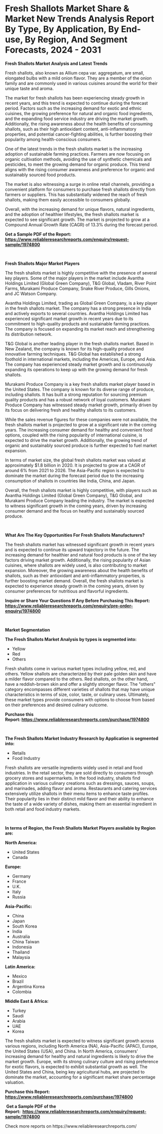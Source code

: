 <p><h1>Fresh Shallots Market Share & Market New Trends Analysis Report By Type, By Application, By End-use, By Region, And Segment Forecasts, 2024 - 2031</h1></p><p><strong>Fresh Shallots Market Analysis and Latest Trends</strong></p>
<p><p>Fresh shallots, also known as Allium cepa var. aggregatum, are small, elongated bulbs with a mild onion flavor. They are a member of the onion family and are commonly used in various cuisines around the world for their unique taste and aroma.</p><p>The market for fresh shallots has been experiencing steady growth in recent years, and this trend is expected to continue during the forecast period. Factors such as the increasing demand for exotic and ethnic cuisines, the growing preference for natural and organic food ingredients, and the expanding food service industry are driving the market growth. Additionally, the rising awareness about the health benefits of consuming shallots, such as their high antioxidant content, anti-inflammatory properties, and potential cancer-fighting abilities, is further boosting their popularity among health-conscious consumers.</p><p>One of the latest trends in the fresh shallots market is the increasing adoption of sustainable farming practices. Farmers are now focusing on organic cultivation methods, avoiding the use of synthetic chemicals and pesticides, to meet the growing demand for organic produce. This trend aligns with the rising consumer awareness and preference for organic and sustainably sourced food products.</p><p>The market is also witnessing a surge in online retail channels, providing a convenient platform for consumers to purchase fresh shallots directly from farmers or suppliers. This has substantially widened the reach of fresh shallots, making them easily accessible to consumers globally.</p><p>Overall, with the increasing demand for unique flavors, natural ingredients, and the adoption of healthier lifestyles, the fresh shallots market is expected to see significant growth. The market is projected to grow at a Compound Annual Growth Rate (CAGR) of 13.3% during the forecast period.</p></p>
<p><strong>Get a Sample PDF of the Report:&nbsp; <a href="https://www.reliableresearchreports.com/enquiry/request-sample/1974800">https://www.reliableresearchreports.com/enquiry/request-sample/1974800</a></strong></p>
<p>&nbsp;</p>
<p><strong>Fresh Shallots Major Market Players</strong></p>
<p><p>The fresh shallots market is highly competitive with the presence of several key players. Some of the major players in the market include Avantha Holdings Limited (Global Green Company), T&G Global, Vladam, River Point Farms, Murakami Produce Company, Snake River Produce, Gills Onions, and JC Watson Company. </p><p>Avantha Holdings Limited, trading as Global Green Company, is a key player in the fresh shallots market. The company has a strong presence in India and actively exports to several countries. Avantha Holdings Limited has experienced significant market growth in recent years due to its commitment to high-quality products and sustainable farming practices. The company is focused on expanding its market reach and strengthening its distribution network. </p><p>T&G Global is another leading player in the fresh shallots market. Based in New Zealand, the company is known for its high-quality produce and innovative farming techniques. T&G Global has established a strong foothold in international markets, including the Americas, Europe, and Asia. The company has experienced steady market growth and is continuously expanding its operations to keep up with the growing demand for fresh shallots.</p><p>Murakami Produce Company is a key fresh shallots market player based in the United States. The company is known for its diverse range of produce, including shallots. It has built a strong reputation for sourcing premium quality products and has a robust network of loyal customers. Murakami Produce Company has witnessed steady market growth, primarily driven by its focus on delivering fresh and healthy shallots to its customers.</p><p>While the sales revenue figures for these companies were not available, the fresh shallots market is projected to grow at a significant rate in the coming years. The increasing consumer demand for healthy and convenient food options, coupled with the rising popularity of international cuisine, is expected to drive the market growth. Additionally, the growing trend of organic and sustainably sourced produce is further expected to fuel market expansion.</p><p>In terms of market size, the global fresh shallots market was valued at approximately $1.8 billion in 2020. It is projected to grow at a CAGR of around 6% from 2021 to 2026. The Asia-Pacific region is expected to dominate the market during the forecast period due to the increasing consumption of shallots in countries like India, China, and Japan.</p><p>Overall, the fresh shallots market is highly competitive, with players such as Avantha Holdings Limited (Global Green Company), T&G Global, and Murakami Produce Company leading the industry. The market is expected to witness significant growth in the coming years, driven by increasing consumer demand and the focus on healthy and sustainably sourced produce.</p></p>
<p>&nbsp;</p>
<p><strong>What Are The Key Opportunities For Fresh Shallots Manufacturers?</strong></p>
<p><p>The fresh shallots market has witnessed significant growth in recent years and is expected to continue its upward trajectory in the future. The increasing demand for healthier and natural food products is one of the key factors driving market growth. Additionally, the rising popularity of Asian cuisines, where shallots are widely used, is also contributing to market expansion. Moreover, the growing awareness about the health benefits of shallots, such as their antioxidant and anti-inflammatory properties, is further boosting market demand. Overall, the fresh shallots market is expected to experience steady growth in the coming years, driven by consumer preferences for nutritious and flavorful ingredients.</p></p>
<p><strong>Inquire or Share Your Questions If Any Before Purchasing This Report: <a href="https://www.reliableresearchreports.com/enquiry/pre-order-enquiry/1974800">https://www.reliableresearchreports.com/enquiry/pre-order-enquiry/1974800</a></strong></p>
<p>&nbsp;</p>
<p><strong>Market Segmentation</strong></p>
<p><strong>The Fresh Shallots Market Analysis by types is segmented into:</strong></p>
<p><ul><li>Yellow</li><li>Red</li><li>Others</li></ul></p>
<p><p>Fresh shallots come in various market types including yellow, red, and others. Yellow shallots are characterized by their pale golden skin and have a milder flavor compared to the others. Red shallots, on the other hand, have a reddish-brown skin and offer a slightly stronger flavor. The "others" category encompasses different varieties of shallots that may have unique characteristics in terms of size, color, taste, or culinary uses. Ultimately, these market types provide consumers with options to choose from based on their preferences and desired culinary outcome.</p></p>
<p><strong>Purchase this Report:&nbsp;<a href="https://www.reliableresearchreports.com/purchase/1974800">https://www.reliableresearchreports.com/purchase/1974800</a></strong></p>
<p>&nbsp;</p>
<p><strong>The Fresh Shallots Market Industry Research by Application is segmented into:</strong></p>
<p><ul><li>Retails</li><li>Food Industry</li></ul></p>
<p><p>Fresh shallots are versatile ingredients widely used in retail and food industries. In the retail sector, they are sold directly to consumers through grocery stores and supermarkets. In the food industry, shallots find application in various culinary creations such as dressings, sauces, soups, and marinades, adding flavor and aroma. Restaurants and catering services extensively utilize shallots in their menu items to enhance taste profiles. Their popularity lies in their distinct mild flavor and their ability to enhance the taste of a wide variety of dishes, making them an essential ingredient in both retail and food industry markets.</p></p>
<p>&nbsp;</p>
<p><strong>In terms of Region, the Fresh Shallots Market Players available by Region are:</strong></p>
<p>
    <p> <strong> North America: </strong>
        <ul>
            <li>United States</li>
            <li>Canada</li>
        </ul>
        </p> 
    <p> <strong> Europe: </strong>
        <ul>
            <li>Germany</li>
            <li>France</li>
            <li>U.K.</li>
            <li>Italy</li>
            <li>Russia</li>
        </ul>
        </p> 
    <p> <strong> Asia-Pacific: </strong>
        <ul>
            <li>China</li>
            <li>Japan</li>
            <li>South Korea</li>
            <li>India</li>
            <li>Australia</li>
            <li>China Taiwan</li>
            <li>Indonesia</li>
            <li>Thailand</li>
            <li>Malaysia</li>
        </ul>
        </p> 
    <p> <strong> Latin America: </strong>
        <ul>
            <li>Mexico</li>
            <li>Brazil</li>
            <li>Argentina Korea</li>
            <li>Colombia</li>
        </ul>
        </p> 
    <p> <strong> Middle East & Africa: </strong>
        <ul>
            <li>Turkey</li>
            <li>Saudi</li>
            <li>Arabia</li>
            <li>UAE</li>
            <li>Korea</li>
        </ul>
    </p>
    </p>
<p><p>The fresh shallots market is expected to witness significant growth across various regions, including North America (NA), Asia-Pacific (APAC), Europe, the United States (USA), and China. In North America, consumers' increasing demand for healthy and natural ingredients is likely to drive the market growth. Europe, with its strong culinary culture and rising preference for exotic flavors, is expected to exhibit substantial growth as well. The United States and China, being key agricultural hubs, are projected to dominate the market, accounting for a significant market share percentage valuation.</p></p>
<p><strong>Purchase this Report: <a href="https://www.reliableresearchreports.com/purchase/1974800">https://www.reliableresearchreports.com/purchase/1974800</a></strong></p>
<p>&nbsp;<strong>Get a Sample PDF of the Report:&nbsp;&nbsp;<a href="https://www.reliableresearchreports.com/enquiry/request-sample/1974800">https://www.reliableresearchreports.com/enquiry/request-sample/1974800</a></strong></p>
<p><strong></strong></p>
<p>Check more reports on https://www.reliableresearchreports.com/</p>